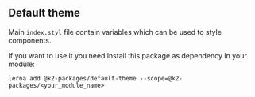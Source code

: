 ## Default theme

Main `index.styl` file contain variables which can be used to style components.

If you want to use it you need install this package as dependency in your module:

`lerna add @k2-packages/default-theme --scope=@k2-packages/<your_module_name>`
